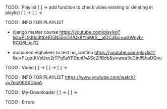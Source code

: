 TODO : Playlist
[ ] -> add function to check video existing or deleting in playlist
[ ] ->
[ ] ->

TODO : iNFO FOR PLAYLIST

- django master course
  https://youtube.com/playlist?list=PL9J0c3ttbHD5N55mGUQk8YmMrS__alDCJ&si=w3Wnyb-RCQ6Luc7Q

- mohamed elghaleez to test no_continu
  https://youtube.com/playlist?list=PLgqtKVxUxe2rTPg9aYPDpnPyASeZIfBdb&si=awa3eGin85baDQnu

TODO : Video
[ ] ->
[ ] ->
[ ] ->

TODO : iNFO FOR PLAYLIST
https://www.youtube.com/watch?v=7mz06SXDoqA

TODO : My-Downloader
[ ] ->
[ ] ->

TODO : Errors

